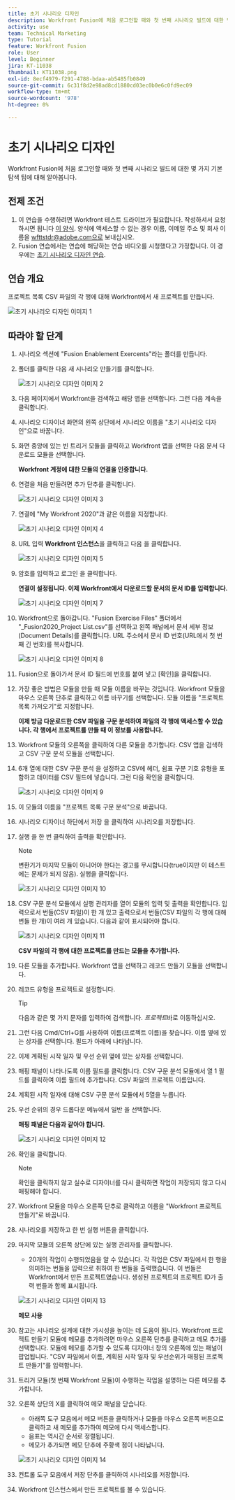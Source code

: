 ```yaml
---
title: 초기 시나리오 디자인
description: Workfront Fusion에 처음 로그인할 때와 첫 번째 시나리오 빌드에 대한 몇 가지 기본 탐색 팁에 대해 알아봅니다.
activity: use
team: Technical Marketing
type: Tutorial
feature: Workfront Fusion
role: User
level: Beginner
jira: KT-11038
thumbnail: KT11038.png
exl-id: 8ecf4979-f291-4788-bdaa-ab5485fb0849
source-git-commit: 6c31f8d2e98ad8cd1880cd03ec0b0e6c0fd9ec09
workflow-type: tm+mt
source-wordcount: '978'
ht-degree: 0%

---
```


# 초기 시나리오 디자인

Workfront Fusion에 처음 로그인할 때와 첫 번째 시나리오 빌드에 대한 몇 가지 기본 탐색 팁에 대해 알아봅니다.

## 전제 조건

1. 이 연습을 수행하려면 Workfront 테스트 드라이브가 필요합니다. 작성하셔서 요청하시면 됩니다 [이 양식](https://forms.office.com/r/f1J8HRGrNY). 양식에 액세스할 수 없는 경우 이름, 이메일 주소 및 회사 이름을 wfttstdr@adobe.com으로 보내십시오.
1. Fusion 연습에서는 연습에 해당하는 연습 비디오를 시청했다고 가정합니다. 이 경우에는 [초기 시나리오 디자인 연습](https://experienceleague.adobe.com/docs/workfront-learn/tutorials-workfront/fusion/understand-the-basics/initial-scenario-design-walkthrough.html?lang=en).


## 연습 개요

프로젝트 목록 CSV 파일의 각 행에 대해 Workfront에서 새 프로젝트를 만듭니다.

![초기 시나리오 디자인 이미지 1](../12-exercises/assets/initial-scenario-design-1.png)

## 따라야 할 단계

1. 시나리오 섹션에 &quot;Fusion Enablement Exercents&quot;라는 폴더를 만듭니다.
1. 폴더를 클릭한 다음 새 시나리오 만들기를 클릭합니다.

   ![초기 시나리오 디자인 이미지 2](../12-exercises/assets/initial-scenario-design-2.png)

1. 다음 페이지에서 Workfront을 검색하고 해당 앱을 선택합니다. 그런 다음 계속을 클릭합니다.
1. 시나리오 디자이너 화면의 왼쪽 상단에서 시나리오 이름을 &quot;초기 시나리오 디자인&quot;으로 바꿉니다.
1. 화면 중앙에 있는 빈 트리거 모듈을 클릭하고 Workfront 앱을 선택한 다음 문서 다운로드 모듈을 선택합니다.

   **Workfront 계정에 대한 모듈의 연결을 인증합니다.**

1. 연결을 처음 만들려면 추가 단추를 클릭합니다.

   ![초기 시나리오 디자인 이미지 3](../12-exercises/assets/initial-scenario-design-3.png)

1. 연결에 &quot;My Workfront 2020&quot;과 같은 이름을 지정합니다.

   ![초기 시나리오 디자인 이미지 4](../12-exercises/assets/initial-scenario-design-4.png)

1. URL 입력 **Workfront 인스턴스**&#x200B;을 클릭하고 다음 을 클릭합니다.

   ![초기 시나리오 디자인 이미지 5](../12-exercises/assets/initial-scenario-design-5.png)

1. 암호를 입력하고 로그인 을 클릭합니다.

   **연결이 설정됩니다. 이제 Workfront에서 다운로드할 문서의 문서 ID를 입력합니다.**

   ![초기 시나리오 디자인 이미지 7](../12-exercises/assets/initial-scenario-design-7.png)

1. Workfront으로 돌아갑니다. &quot;Fusion Exercise Files&quot; 폴더에서 &quot;_Fusion2020_Project List.csv&quot;를 선택하고 왼쪽 패널에서 문서 세부 정보(Document Details)를 클릭합니다. URL 주소에서 문서 ID 번호(URL에서 첫 번째 긴 번호)를 복사합니다.

   ![초기 시나리오 디자인 이미지 8](../12-exercises/assets/initial-scenario-design-8.png)

1. Fusion으로 돌아가서 문서 ID 필드에 번호를 붙여 넣고 [확인]을 클릭합니다.
1. 가장 좋은 방법은 모듈을 만들 때 모듈 이름을 바꾸는 것입니다. Workfront 모듈을 마우스 오른쪽 단추로 클릭하고 이름 바꾸기를 선택합니다. 모듈 이름을 &quot;프로젝트 목록 가져오기&quot;로 지정합니다.

   **이제 방금 다운로드한 CSV 파일을 구문 분석하여 파일의 각 행에 액세스할 수 있습니다. 각 행에서 프로젝트를 만들 때 이 정보를 사용합니다.**

1. Workfront 모듈의 오른쪽을 클릭하여 다른 모듈을 추가합니다. CSV 앱을 검색하고 CSV 구문 분석 모듈을 선택합니다.
1. 6개 열에 대한 CSV 구문 분석 을 설정하고 CSV에 헤더, 쉼표 구분 기호 유형을 포함하고 데이터를 CSV 필드에 넣습니다. 그런 다음 확인을 클릭합니다.

   ![초기 시나리오 디자인 이미지 9](../12-exercises/assets/initial-scenario-design-9.png)

1. 이 모듈의 이름을 &quot;프로젝트 목록 구문 분석&quot;으로 바꿉니다.
1. 시나리오 디자이너 하단에서 저장 을 클릭하여 시나리오를 저장합니다.
1. 실행 을 한 번 클릭하여 출력을 확인합니다.

   >[!NOTE]
   >
   >변환기가 마지막 모듈이 아니어야 한다는 경고를 무시합니다(true이지만 이 테스트에는 문제가 되지 않음). 실행을 클릭합니다.

   ![초기 시나리오 디자인 이미지 10](../12-exercises/assets/initial-scenario-design-10.png)

1. CSV 구문 분석 모듈에서 실행 관리자를 열어 모듈의 입력 및 출력을 확인합니다. 입력으로서 번들(CSV 파일)이 한 개 있고 출력으로서 번들(CSV 파일의 각 행에 대해 번들 한 개)이 여러 개 있습니다. 다음과 같이 표시되어야 합니다.

   ![초기 시나리오 디자인 이미지 11](../12-exercises/assets/initial-scenario-design-11.png)

   **CSV 파일의 각 행에 대한 프로젝트를 만드는 모듈을 추가합니다.**

1. 다른 모듈을 추가합니다. Workfront 앱을 선택하고 레코드 만들기 모듈을 선택합니다.
1. 레코드 유형을 프로젝트로 설정합니다.

   >[!TIP]
   >
   >다음과 같은 몇 가지 문자를 입력하여 검색합니다. *프로젝트*&#x200B;바로 이동하십시오.

1. 그런 다음 Cmd/Ctrl+G를 사용하여 이름(프로젝트 이름)을 찾습니다. 이름 옆에 있는 상자를 선택합니다. 필드가 아래에 나타납니다.
1. 이제 계획된 시작 일자 및 우선 순위 옆에 있는 상자를 선택합니다.
1. 매핑 패널이 나타나도록 이름 필드를 클릭합니다. CSV 구문 분석 모듈에서 열 1 필드를 클릭하여 이름 필드에 추가합니다. CSV 파일의 프로젝트 이름입니다.
1. 계획된 시작 일자에 대해 CSV 구문 분석 모듈에서 5열을 누릅니다.
1. 우선 순위의 경우 드롭다운 메뉴에서 일반 을 선택합니다.

   **매핑 패널은 다음과 같아야 합니다.**

   ![초기 시나리오 디자인 이미지 12](../12-exercises/assets/initial-scenario-design-12.png)

1. 확인을 클릭합니다.

   >[!NOTE]
   >
   >확인을 클릭하지 않고 실수로 디자이너를 다시 클릭하면 작업이 저장되지 않고 다시 매핑해야 합니다.

1. Workfront 모듈을 마우스 오른쪽 단추로 클릭하고 이름을 &quot;Workfront 프로젝트 만들기&quot;로 바꿉니다.
1. 시나리오를 저장하고 한 번 실행 버튼을 클릭합니다.
1. 마지막 모듈의 오른쪽 상단에 있는 실행 관리자를 클릭합니다.

   + 20개의 작업이 수행되었음을 알 수 있습니다. 각 작업은 CSV 파일에서 한 행을 의미하는 번들을 입력으로 취하여 한 번들을 출력했습니다. 이 번들은 Workfront에서 만든 프로젝트였습니다. 생성된 프로젝트의 프로젝트 ID가 출력 번들과 함께 표시됩니다.

   ![초기 시나리오 디자인 이미지 13](../12-exercises/assets/initial-scenario-design-13.png)

   **메모 사용**

1. 참고는 시나리오 설계에 대한 가시성을 높이는 데 도움이 됩니다. Workfront 프로젝트 만들기 모듈에 메모를 추가하려면 마우스 오른쪽 단추를 클릭하고 메모 추가를 선택합니다. 모듈에 메모를 추가할 수 있도록 디자이너 창의 오른쪽에 있는 패널이 팝업됩니다. &quot;CSV 파일에서 이름, 계획된 시작 일자 및 우선순위가 매핑된 프로젝트 만들기&quot;를 입력합니다.
1. 트리거 모듈(첫 번째 Workfront 모듈)이 수행하는 작업을 설명하는 다른 메모를 추가합니다.
1. 오른쪽 상단의 X를 클릭하여 메모 패널을 닫습니다.

   + 아래쪽 도구 모음에서 메모 버튼을 클릭하거나 모듈을 마우스 오른쪽 버튼으로 클릭하고 새 메모를 추가하여 메모에 다시 액세스합니다.
   + 음표는 역시간 순서로 정렬됩니다.
   + 메모가 추가되면 메모 단추에 주황색 점이 나타납니다.

   ![초기 시나리오 디자인 이미지 14](../12-exercises/assets/initial-scenario-design-14.png)

1. 컨트롤 도구 모음에서 저장 단추를 클릭하여 시나리오를 저장합니다.
1. Workfront 인스턴스에서 만든 프로젝트를 볼 수 있습니다.
